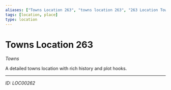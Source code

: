 ```yaml
---
aliases: ["Towns Location 263", "towns location 263", "263 Location Towns"]
tags: [location, place]
type: location
---
```


# Towns Location 263

*Towns*

A detailed towns location with rich history and plot hooks.

---
*ID: LOC00262*
